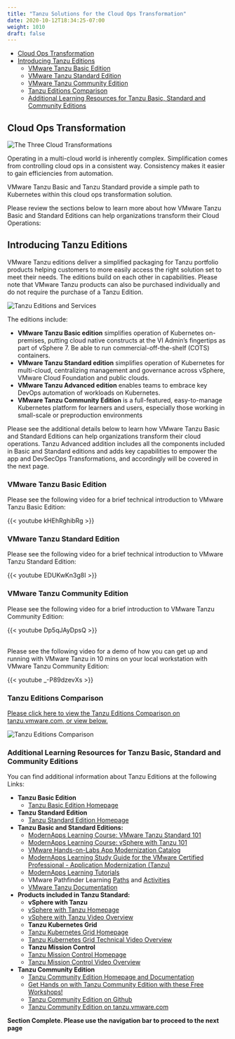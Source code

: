 ```yaml
---
title: "Tanzu Solutions for the Cloud Ops Transformation"
date: 2020-10-12T18:34:25-07:00
weight: 1010
draft: false
---
```


- [Cloud Ops Transformation](#cloud-ops-transformation)
- [Introducing Tanzu Editions](#introducing-tanzu-editions)
  - [VMware Tanzu Basic Edition](#vmware-tanzu-basic-edition)
  - [VMware Tanzu Standard Edition](#vmware-tanzu-standard-edition)
  - [VMware Tanzu Community Edition](#vmware-tanzu-community-edition)
  - [Tanzu Editions Comparison](#tanzu-editions-comparison)
  - [Additional Learning Resources for Tanzu Basic, Standard and Community Editions](#additional-learning-resources-for-tanzu-basic-standard-and-community-editions)

## Cloud Ops Transformation

![The Three Cloud Transformations](../tanzuThreeTransformations.png)

Operating in a multi-cloud world is inherently complex. Simplification comes from controlling cloud ops in a consistent way. Consistency makes it easier to gain efficiencies from automation.

VMware Tanzu Basic and Tanzu Standard provide a simple path to Kubernetes within this cloud ops transformation solution.

Please review the sections below to learn more about how VMware Tanzu Basic and Standard Editions can help organizations transform their Cloud Operations:

## Introducing Tanzu Editions

VMware Tanzu editions deliver a simplified packaging for Tanzu portfolio products helping customers to more easily access the right solution set to meet their needs. The editions build on each other in capabilities. Please note that VMware Tanzu products can also be purchased individually and do not require the purchase of a Tanzu Edition. 

![Tanzu Editions and Services](../TanzuEditionsAndServices.png)

The editions include: 

- **VMware Tanzu Basic edition** simplifies operation of Kubernetes on-premises, putting cloud native constructs at the VI Admin’s fingertips as part of vSphere 7. Be able to run commercial-off-the-shelf (COTS) containers. 
- **VMware Tanzu Standard edition** simplifies operation of Kubernetes for multi-cloud, centralizing management and governance across vSphere, VMware Cloud Foundation and public clouds. 
- **VMware Tanzu Advanced edition** enables teams to embrace key DevOps automation of workloads on Kubernetes.  
- **VMware Tanzu Community Edition** is a full-featured, easy-to-manage Kubernetes platform for learners and users, especially those working in small-scale or preproduction environments

Please see the additional details below to learn how VMware Tanzu Basic and Standard Editions can help organizations transform their cloud operations. Tanzu Advanced addition includes all the components included in Basic and Standard editions and adds key capabilities to empower the app and DevSecOps Transformations, and accordingly will be covered in the next page.

### VMware Tanzu Basic Edition

Please see the following video for a brief technical introduction to VMware Tanzu Basic Edition:

{{< youtube kHEhRghibRg >}}

### VMware Tanzu Standard Edition

Please see the following video for a brief technical introduction to VMware Tanzu Standard Edition:

{{< youtube EDUKwKn3g8I >}}

### VMware Tanzu Community Edition

Please see the following video for a brief introduction to VMware Tanzu Community Edition:

{{< youtube Dp5qJAyDpsQ >}}  
</br>

Please see the following video for a demo of how you can get up and running with VMware Tanzu in 10 mins on your local workstation with VMware Tanzu Community Edition:

{{< youtube _-P89dzevXs >}}

### Tanzu Editions Comparison

[Please click here to view the Tanzu Editions Comparison on tanzu.vmware.com, or view below.](https://tanzu.vmware.com/tanzu/compare)

![Tanzu Editions Comparison](../TanzuEditionsComparison.png)

### Additional Learning Resources for Tanzu Basic, Standard and Community Editions

You can find additional information about Tanzu Editions at the following Links:

- **Tanzu Basic Edition**
  - [Tanzu Basic Edition Homepage](https://tanzu.vmware.com/tanzu/basic)
- **Tanzu Standard Edition**
  - [Tanzu Standard Edition Homepage](https://tanzu.vmware.com/tanzu/standard)
- **Tanzu Basic and Standard Editions:**
  - [ModernApps Learning Course: VMware Tanzu Standard 101](https://modernapps.ninja/course/introtanzustandard_ts7297/)
  - [ModernApps Learning Course: vSphere with Tanzu 101](https://modernapps.ninja/course/vspheretanzu101_vt7301/)
  - [VMware Hands-on-Labs App Modernization Catalog](https://labs.hol.vmware.com/HOL/catalogs/catalog/1886)
  - [ModernApps Learning Study Guide for the VMware Certified Professional - Application Modernization (Tanzu)](https://modernapps.ninja/vcpamstudyguide_am6615/docs/)
  - [ModernApps Learning Tutorials](https://modernapps.ninja/blog/)
  - VMware Pathfinder Learning [Paths](https://pathfinder.vmware.com/catalog?tab=paths&filters=eyJTb2x1dGlvbiI6WyIyIl19) and [Activities](https://pathfinder.vmware.com/catalog?tab=activities&filters=eyJTb2x1dGlvbiI6WyIyIl19)
  - [VMware Tanzu Documentation](https://docs.vmware.com/en/VMware-Tanzu/index.html)
- **Products included in Tanzu Standard:**
  - **vSphere with Tanzu**
  - [vSphere with Tanzu Homepage](https://www.vmware.com/products/vsphere/vsphere-with-tanzu.html)
  - [vSphere with Tanzu Video Overview](https://www.youtube.com/watch?v=d6Hc2ceghIk)
  - **Tanzu Kubernetes Grid**
  - [Tanzu Kubernetes Grid Homepage](https://www.vmware.com/products/vsphere/vsphere-with-tanzu.html)
  - [Tanzu Kubernetes Grid Technical Video Overview](https://youtu.be/BCPU8rGDf_M)
  - **Tanzu Mission Control**
  - [Tanzu Mission Control Homepage](https://tanzu.vmware.com/mission-control)
  - [Tanzu Mission Control Video Overview](https://youtu.be/Rk2LhegeiO0)
- **Tanzu Community Edition**
  - [Tanzu Community Edition Homepage and Documentation](https://tanzucommunityedition.io/)
  - [Get Hands on with Tanzu Community Edition with these Free Workshops!](https://tanzu.vmware.com/developer/workshops/)
  - [Tanzu Community Edition on Github](https://github.com/vmware-tanzu/community-edition)
  - [Tanzu Community Edition on tanzu.vmware.com](https://tanzu.vmware.com/tanzu/community)

**Section Complete. Please use the navigation bar to proceed to the next page**
